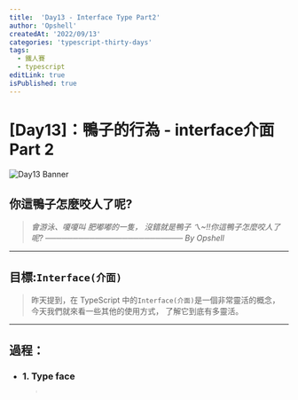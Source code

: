```yaml
---
title:  'Day13 - Interface Type Part2'
author: 'Opshell'
createdAt: '2022/09/13'
categories: 'typescript-thirty-days'
tags:
  - 鐵人賽
  - typescript
editLink: true
isPublished: true
---
```


# [Day13]：鴨子的行為 - interface介面 Part 2
![Day13 Banner](https://ithelp.ithome.com.tw/upload/images/20220913/20109918hos2E09Wle.jpg)

## 你這鴨子怎麼咬人了呢?
> *會游泳、嗄嗄叫*
> *肥嘟嘟的一隻，*
> *沒錯就是鴨子*
> *ㄟ~!!你這鴨子怎麼咬人了呢?*
> *───────────────────────── By Opshell*

---
## 目標:`Interface(介面)`
   > 昨天提到，在 TypeScript 中的`Interface(介面)`是一個非常靈活的概念，
   > 今天我們就來看一些其他的使用方式，
   > 了解它到底有多靈活。

---
## 過程：
- ### 1. Type face
   > 昨天的例子中，`Interface(介面)` 都是當作物件的形狀做使用，
   > 當然他也可以當作是一種型別：
   ```typescript
    interface IMember {
      title: string;
      age: number;
    }

    const Opshell:IMember = { title: 'Opshell' }; // 提醒：型別 IMember 但缺少屬性 age。
    const Bear:IMember = { title: 'Bear', age: 40, weight: 110 }; // 提醒：型別 IMember 不存在 weight 屬性。
   ```
   > ※ 可以看出來 `Interface(介面)` 不管是當`Shape(形狀)`還是`Type(型別)`使用
   >    使用方式都差不多，值得注意的是，一旦你宣告了`Interface(介面)`後，使用上不能自動添加或減少屬性。

   > ※ `Interface(介面)` 重複定義的時候，他們會被merge起來：
   >    也就是說IMember 也等於：
   ```typescript
    interface IMember {
      title: string;
    }
    interface IMember {
      age: number;
    }
   ```

---
- ### 2. Object Literal face
   > `Interface(介面)`也可以當作參數的型別，
   > 可以讓typescript 幫你檢查參數格式對不對：
   ```typescript
    interface IMember {
      title: string;
      age: number;
    }

    function getSummary(member: IMember) {
      return `${member.title} is ${member.age} years old.`;
    }

    console.log(getSummary({ title: 'Opshell', age: 30, gender: 'man' })); // 提醒：不可指派IMember不存在屬性。
   ```
   > 為什麼會這樣呢?
   > 原來因為如果沒有宣告起來直接輸入，
   > 會觸發`excess property checking(額外檢查)`，
   > `Shape(形狀)`需要完全相同才可以，
   > 在與`Interface(介面)`很相似的`Type Alias(別名)`也是一樣的情況喔~
   > 有三種方式來避免`excess property checking(額外檢查)`的情況：

   #### 2-1. `Assertion(斷言)`
   ```typescript
    console.log(getSummary(<IMember>{ title: 'Opshell', age: 30, gender: 'man' }));
   ```

   #### 2-2. 將物件先宣告起來
   ```typescript
    const Opshell = {
      title: 'Opshell',
      age: 30,
      gender: 'man'
    }
    console.log(getSummary(Opshell)); // Opshell is 30 years old.
   ```

   #### 2-3. `index signature(索引簽名)`
   > 在 IMember宣告時 讓他可以接受任意屬性
   > 會變成這樣：
   ```typescript
    interface IMember {
      title: string;
      age: number;
      [propName: string]: any
    }
   ```
   > 當然以此類推，
   > 我們也可以在`Interface(介面)`的key裡面加? 讓他變成可選參數：
   ```typescript
    interface IMember {
      title: string;
      age: number;
      gender?: 'man' | 'woman';
    }
   ```
   > 上面三種方式當然也可以應用到 上面 1. Type face的部分，
   > 來修正上面報錯的部分，各位可以試試看。

---
- ### 3. 套件的 options 物件 face
   > 和 `Object Literal` face 幾乎沒有差別
   > 只是變成了全可選參數的物件：
   ```typescript
    interface cubeConfig {
      title?: string;
      long?: number;
      width?: number;
      height?: number;
      weight?: number;
    }

      // 接受 memberConfig 做為參數，回傳 {summary: string; weight: number | null}
    const createCube = (config: cubeConfig): { title: string, volume: number, weight: number | null } => {
      let cube: { // 複習 物件型別 註記
         title: string;
         volume: number;
         weight: number | null;
      } = {
         title: 'cube',
         volume: 1000,
         weight: null
      };

      if (config.title) { cube.title = config.title; }
      if (config.weight) { cube.weight = config.weight; } // 上面沒註記 這邊會出事 number 不能塞進null

      if (config.long && config.width && config.height) {
         cube.volume = config.long * config.width * config.height;
      }

      return cube;
    };

    const Opshell = createCube({ title: 'bigCube', long: 20, width: 20, height: 20 });
    console.log(Opshell.title); // bigCube
    console.log(Opshell.volume); // 8000
    console.log(Opshell.weight); // null
   ```

---
- ### 4. funciton `Overload(超載)` 的 `overload signatures(簽章)` face
   > 也可以拿來當作`Overload(超載)`的`overload signatures(簽章)`
   > 拿前面[[Day10] - funciton part 2]()超載的例子來改寫：
   ```typescript
    interface INSReverse {
      (word: number): string;
      (word: string): string;
    }

    const nsReverse: INSReverse = (word: number | string) => {
      if (typeof word === 'number') {
         return word.toString().split('').reverse().join('');
      } else if (typeof word === 'string') {
         return word.split('').reverse().join('');
      }

      // 若不拋出錯誤的話，這裡會自動回傳 undefined 而非 never，將會不符合 interface 的定義
      throw new Error('Invalid arguments');
    };

    console.log(nsReverse('aerg')); // grea
    console.log(nsReverse(123)); // 321
   ```

---
## 小結：
   > 寫到這邊，把常見的各種`Interface(介面)`的用法都寫出來了，
   > 足足寫了兩篇，可見`Interface(介面)`有多靈活，
   > 還有很多奇技淫巧可以聊，但使用方式都不會差太多，
   > 可以發現上面這兩天的例子看來看去，格式都差不多，
   > 希望藉由這兩天大量的例子，讓大家可以體驗到`Interface(介面)` 的使用感覺。
   > 還是看不大懂沒關係，在後面還是會有很多例子使用到他，
   > 大家可以慢慢熟悉。
